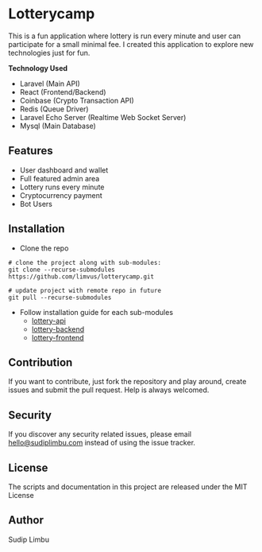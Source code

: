 # Lotterycamp
This is a fun application where lottery is run every minute and user can participate for a small minimal fee. I created this application to explore new technologies just for fun. 

**Technology Used**
- Laravel (Main API)
- React (Frontend/Backend)
- Coinbase (Crypto Transaction API)
- Redis (Queue Driver)
- Laravel Echo Server (Realtime Web Socket Server)
- Mysql (Main Database)

## Features
- User dashboard and wallet
- Full featured admin area
- Lottery runs every minute
- Cryptocurrency payment
- Bot Users

## Installation
- Clone the repo
```
# clone the project along with sub-modules:
git clone --recurse-submodules https://github.com/limvus/lotterycamp.git

# update project with remote repo in future
git pull --recurse-submodules
```
- Follow installation guide for each sub-modules
    - [lottery-api](https://github.com/limvus/lottery-api/tree/d851cffad96cacf2b2814f8b7eab92287c2ccdd0)
    - [lottery-backend](https://github.com/limvus/lottery-backend/tree/a7cb0cab2e3bfd5fd73b96b7447c5238efda6812)
    - [lottery-frontend](https://github.com/limvus/lottery-frontend/tree/e409f081cb73de1a55de1064aa6a1a0907a021b5)

## Contribution
If you want to contribute, just fork the repository and play around, create 
issues and submit the pull request. Help is always welcomed.

## Security
If you discover any security related issues, please email hello@sudiplimbu.com 
instead of using the issue tracker.

## License
The scripts and documentation in this project are released under the MIT License

## Author
Sudip Limbu